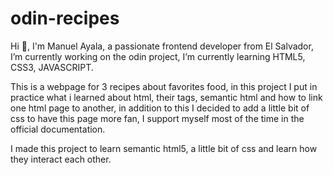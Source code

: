 # odin-recipes

Hi 👋, I'm Manuel Ayala, a passionate frontend developer from El Salvador, I’m currently working on the odin project, I’m currently learning HTML5, CSS3, JAVASCRIPT.

This is a webpage for 3 recipes about favorites food, in this project I put in practice what i learned about html, their tags, semantic html and how to link one html page to another, in addition to this I decided to add a little bit of css to have this page more fan, I support myself most of the time in the official documentation.

I made this project to learn semantic html5, a little bit of css and learn how they interact each other.
